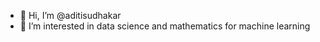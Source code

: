 - 👋 Hi, I’m @aditisudhakar
- 👀 I’m interested in data science and mathematics for machine learning


<!---
aditisudhakar/aditisudhakar is a ✨ special ✨ repository because its `README.md` (this file) appears on your GitHub profile.
You can click the Preview link to take a look at your changes.
--->
